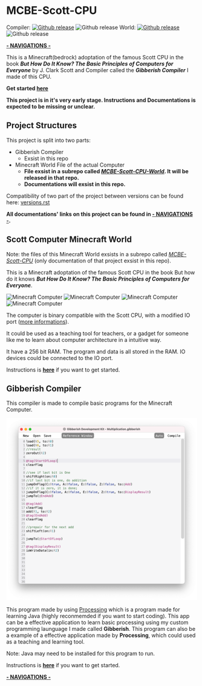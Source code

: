 # MCBE-Scott-CPU
Compiler: 
[![Github release](https://img.shields.io/github/downloads/YuandaLiu-Hashed/MCBE-Scott-CPU/total.svg)](https://github.com/YuandaLiu-Hashed/MCBE-Scott-CPU/releases)
![Github release](https://img.shields.io/github/repo-size/YuandaLiu-Hashed/MCBE-Scott-CPU.svg?color=blue)
World: 
[![Github release](https://img.shields.io/github/downloads/YuandaLiu-Hashed/MCBE-Scott-CPU-World/total.svg)](https://github.com/YuandaLiu-Hashed/MCBE-Scott-CPU-World/releases)
![Github release](https://img.shields.io/github/repo-size/YuandaLiu-Hashed/MCBE-Scott-CPU-World.svg?color=blue)

[__- NAVIGATIONS -__](/Documents/navigations.md)

This is a Minecraft(bedrock) adoptation of the famous Scott CPU in the book **_But How Do It Know? The Basic Principles of Computers for Everyone_** by J. Clark Scott and Compiler called the **_Gibberish Compiler_** I made of this CPU. 

__Get started [here](/Documents/get_started.md)__

__This project is in it's very early stage. Instructions and Documentations is expected to be missing or unclear.__

## Project Structures
This project is split into two parts: 
* Gibberish Compiler
   * Exsist in this repo
* Minecraft World File of the actual Computer 
   * __File exsist in a subrepo called _[MCBE-Scott-CPU-World](https://github.com/YuandaLiu-Hashed/MCBE-Scott-CPU-World)_. It will be released in that repo.__
   * __Documentations will exsist in this repo.__

Compatibility of two part of the project between versions can be found here: [versions.rst](/Documents/versions.rst)

__All documentations' links on this project can be found in [- NAVIGATIONS -](/Documents/navigations.md).__

## Scott Computer Minecraft World
Note: the files of this Minecraft World exsists in a subrepo called _[MCBE-Scott-CPU](https://github.com/YuandaLiu-Hashed/MCBE-Scott-CPU-World)_ (only documentation of that project exsist in this repo).

This is a Minecraft adoptation of the famous Scott CPU in the book But how do it knows **_But How Do It Know? The Basic Principles of Computers for Everyone_**. 

![Minecraft Computer](/Documents/images/image_002.png)
![Minecraft Computer](/Documents/images/image_003.png)
![Minecraft Computer](/Documents/images/image_004.png)
![Minecraft Computer](/Documents/images/image_005.png)

The computer is binary compatible with the Scott CPU, with a modified IO port ([more informations](/Documents/compiler/instructions.rst)). 

It could be used as a teaching tool for teachers, or a gadget for someone like me to learn about computer architecture in a intuitive way. 

It have a 256 bit RAM. The program and data is all stored in the RAM. IO devices could be connected to the IO port. 

Instructions is __[here](/Documents/get_started.md#Scott-CPU-Minecraft-World)__ if you want to get started. 

## Gibberish Compiler
This compiler is made to compile basic programs for the Minecraft Computer. 

![Example Image of a Multiplication Code](/Documents/images/image_000.png)

This program made by using [Processing](https://processing.org) which is a program made for learning Java (highly reconmemded if you want to start coding). 
This app can be a effective application to learn basic processing using my custom programming launguage I made called __Gibberish__. 
This program can also be a example of a effective application made by __Processing__, which could used as a teaching and learning tool. 

Note: Java may need to be installed for this program to run. 

Instructions is __[here](/Documents/get_started.md#Gibberish-Compiler)__ if you want to get started.

[__- NAVIGATIONS -__](/Documents/navigations.md)
